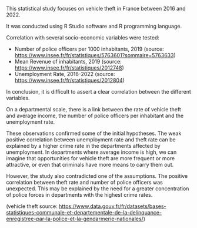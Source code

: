 This statistical study focuses on vehicle theft in France between 2016 and 2022.

It was conducted using R Studio software and R programming language.

Correlation with several socio-economic variables were tested:

- Number of police officers per 1000 inhabitants, 2019 (source: https://www.insee.fr/fr/statistiques/5763601?sommaire=5763633)
- Mean Revenue of inhabitants, 2019 (source: https://www.insee.fr/fr/statistiques/2012748)
- Unemployment Rate, 2016-2022 (source: https://www.insee.fr/fr/statistiques/2012804)

In conclusion, it is difficult to assert a clear correlation between the different variables.

On a departmental scale, there is a link between the rate of vehicle theft and average income, the number of police officers per inhabitant and the unemployment rate.

These observations confirmed some of the initial hypotheses. The weak positive correlation between unemployment rate and theft rate can be explained by a higher crime rate in the departments affected by unemployment. In departments where average income is high, we can imagine that opportunities for vehicle theft are more frequent or more attractive, or even that criminals have more means to carry them out.

However, the study also contradicted one of the assumptions. The positive correlation between theft rate and number of police officers was unexpected. This may be explained by the need for a greater concentration of police forces in departments with the highest crime rates. 

(vehicle theft source: https://www.data.gouv.fr/fr/datasets/bases-statistiques-communale-et-departementale-de-la-delinquance-enregistree-par-la-police-et-la-gendarmerie-nationales/)
